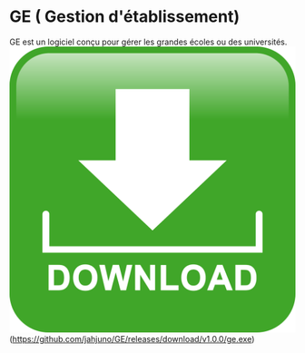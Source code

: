 # GE ( Gestion d'établissement)
GE est un logiciel conçu pour gérer les grandes écoles ou des universités.
![Download](src/dist/img/down.png)(https://github.com/jahjuno/GE/releases/download/v1.0.0/ge.exe)
